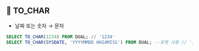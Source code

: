 ## 🌈 TO_CHAR

- 날짜 또는 숫자 → 문자

```sql
SELECT TO_CHAR(1234) FROM DUAL; // '1234'
SELECT TO_CHAR(SYSDATE, 'YYYYMMDD HH24MISS') FROM DUAL; --포맷 사용 // '20230830 223321'
```